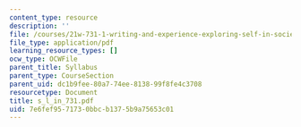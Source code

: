 ```yaml
---
content_type: resource
description: ''
file: /courses/21w-731-1-writing-and-experience-exploring-self-in-society-spring-2004/7e6fef9571730bbcb1375b9a75653c01_s_l_in_731.pdf
file_type: application/pdf
learning_resource_types: []
ocw_type: OCWFile
parent_title: Syllabus
parent_type: CourseSection
parent_uid: dc1b9fee-80a7-74ee-8138-99f8fe4c3708
resourcetype: Document
title: s_l_in_731.pdf
uid: 7e6fef95-7173-0bbc-b137-5b9a75653c01
---
```

